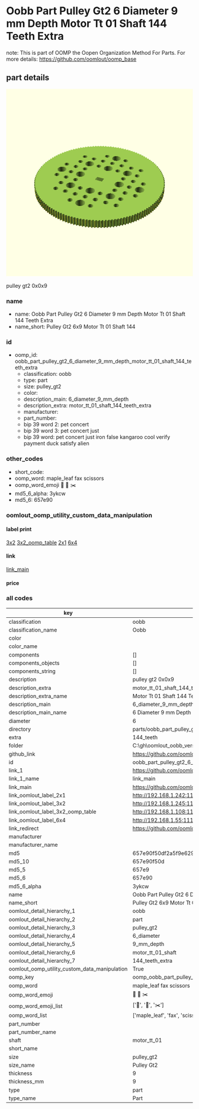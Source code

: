 # Oobb Part Pulley Gt2 6 Diameter 9 mm Depth Motor Tt 01 Shaft 144 Teeth Extra  

note: This is part of OOMP the Oopen Organization Method For Parts. For more details: https://github.com/oomlout/oomp_base

##  part details
  

[![](3dpr.png)](3dpr.png)

pulley gt2 0x0x9



### name
* name: Oobb Part Pulley Gt2 6 Diameter 9 mm Depth Motor Tt 01 Shaft 144 Teeth Extra
* name_short: Pulley Gt2 6x9 Motor Tt 01 Shaft 144
### id
* oomp_id: oobb_part_pulley_gt2_6_diameter_9_mm_depth_motor_tt_01_shaft_144_teeth_extra
  * classification: oobb
  * type: part
  * size: pulley_gt2
  * color: 
  * description_main: 6_diameter_9_mm_depth
  * description_extra: motor_tt_01_shaft_144_teeth_extra
  * manufacturer: 
  * part_number: 
  * bip 39 word 2: pet concert
  * bip 39 word 3: pet concert just
  * bip 39 word: pet concert just iron false kangaroo cool verify payment duck satisfy alien

### other_codes
* short_code: 
* oomp_word: maple_leaf fax scissors
* oomp_word_emoji :maple_leaf: :fax: :scissors:
* md5_6_alpha: 3ykcw
* md5_6: 657e90






### oomlout_oomp_utility_custom_data_manipulation
#### label print
[3x2](http://192.168.1.245:1112/?label=oomp%203ykcw)
[3x2_oomp_table](http://192.168.1.108:1112/?label=oomp%203ykcw)
[2x1](http://192.168.1.242:1112/?label=oomp%203ykcw)
[6x4](http://192.168.1.55:1112/?label=oomp%203ykcw)    

#### link

[link_main](https://github.com/oomlout/oomlout_oobb_version_4_generated_parts/tree/main/navigation_oomp/oobb/part/pulley_gt2/6_diameter_9_mm_depth/motor_tt_01_shaft_144_teeth_extra/part)                              

#### price







### all codes 
| key | value |  
| --- | --- |  
| classification | oobb |  
| classification_name | Oobb |  
| color |  |  
| color_name |  |  
| components | [] |  
| components_objects | [] |  
| components_string | [] |  
| description | pulley gt2 0x0x9 |  
| description_extra | motor_tt_01_shaft_144_teeth_extra |  
| description_extra_name | Motor Tt 01 Shaft 144 Teeth Extra |  
| description_main | 6_diameter_9_mm_depth |  
| description_main_name | 6 Diameter 9 mm Depth |  
| diameter | 6 |  
| directory | parts/oobb_part_pulley_gt2_6_diameter_9_mm_depth_motor_tt_01_shaft_144_teeth_extra |  
| extra | 144_teeth |  
| folder | C:\gh\oomlout_oobb_version_4_generated_parts\parts\oobb_part_pulley_gt2_6_diameter_9_mm_depth_motor_tt_01_shaft_144_teeth_extra |  
| github_link | https://github.com/oomlout/oomlout_oomp_part_src/tree/main/parts/oobb_part_pulley_gt2_6_diameter_9_mm_depth_motor_tt_01_shaft_144_teeth_extra |  
| id | oobb_part_pulley_gt2_6_diameter_9_mm_depth_motor_tt_01_shaft_144_teeth_extra |  
| link_1 | https://github.com/oomlout/oomlout_oobb_version_4_generated_parts/tree/main/navigation_oomp/oobb/part/pulley_gt2/6_diameter_9_mm_depth/motor_tt_01_shaft_144_teeth_extra/part |  
| link_1_name | link_main |  
| link_main | https://github.com/oomlout/oomlout_oobb_version_4_generated_parts/tree/main/navigation_oomp/oobb/part/pulley_gt2/6_diameter_9_mm_depth/motor_tt_01_shaft_144_teeth_extra/part |  
| link_oomlout_label_2x1 | http://192.168.1.242:1112/?label=oomp%203ykcw |  
| link_oomlout_label_3x2 | http://192.168.1.245:1112/?label=oomp%203ykcw |  
| link_oomlout_label_3x2_oomp_table | http://192.168.1.108:1112/?label=oomp%203ykcw |  
| link_oomlout_label_6x4 | http://192.168.1.55:1112/?label=oomp%203ykcw |  
| link_redirect | https://github.com/oomlout/oomlout_oobb_version_4_generated_parts/tree/main/parts/oobb_pulley_gt2_06_09_ex_144_teeth_sh_motor_tt_01 |  
| manufacturer |  |  
| manufacturer_name |  |  
| md5 | 657e90f50df2a5f9e6292764f2cbad1b |  
| md5_10 | 657e90f50d |  
| md5_5 | 657e9 |  
| md5_6 | 657e90 |  
| md5_6_alpha | 3ykcw |  
| name | Oobb Part Pulley Gt2 6 Diameter 9 mm Depth Motor Tt 01 Shaft 144 Teeth Extra |  
| name_short | Pulley Gt2 6x9 Motor Tt 01 Shaft 144 |  
| oomlout_detail_hierarchy_1 | oobb |  
| oomlout_detail_hierarchy_2 | part |  
| oomlout_detail_hierarchy_3 | pulley_gt2 |  
| oomlout_detail_hierarchy_4 | 6_diameter |  
| oomlout_detail_hierarchy_5 | 9_mm_depth |  
| oomlout_detail_hierarchy_6 | motor_tt_01_shaft |  
| oomlout_detail_hierarchy_7 | 144_teeth_extra |  
| oomlout_oomp_utility_custom_data_manipulation | True |  
| oomp_key | oomp_oobb_part_pulley_gt2_6_diameter_9_mm_depth_motor_tt_01_shaft_144_teeth_extra |  
| oomp_word | maple_leaf fax scissors |  
| oomp_word_emoji | :maple_leaf: :fax: :scissors: |  
| oomp_word_emoji_list | [':maple_leaf:', ':fax:', ':scissors:'] |  
| oomp_word_list | ['maple_leaf', 'fax', 'scissors'] |  
| part_number |  |  
| part_number_name |  |  
| shaft | motor_tt_01 |  
| short_name |  |  
| size | pulley_gt2 |  
| size_name | Pulley Gt2 |  
| thickness | 9 |  
| thickness_mm | 9 |  
| type | part |  
| type_name | Part |  

